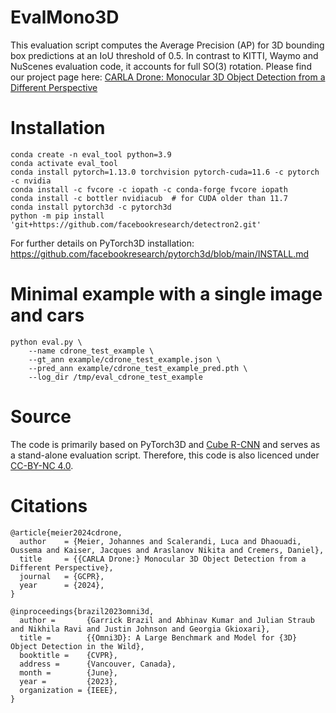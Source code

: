 # EvalMono3D
This evaluation script computes the Average Precision (AP) for 3D bounding box predictions at an IoU threshold of 0.5. In contrast to KITTI, Waymo and NuScenes evaluation code, it accounts for full SO(3) rotation. Please find our project page here: 
[CARLA Drone: Monocular 3D Object Detection from a Different Perspective](https://meier-johannes94.github.io/CDrone/)

# Installation
```
conda create -n eval_tool python=3.9
conda activate eval_tool
conda install pytorch=1.13.0 torchvision pytorch-cuda=11.6 -c pytorch -c nvidia
conda install -c fvcore -c iopath -c conda-forge fvcore iopath
conda install -c bottler nvidiacub  # for CUDA older than 11.7
conda install pytorch3d -c pytorch3d
python -m pip install 'git+https://github.com/facebookresearch/detectron2.git'
```

For further details on PyTorch3D installation: https://github.com/facebookresearch/pytorch3d/blob/main/INSTALL.md


# Minimal example with a single image and cars
```
python eval.py \
    --name cdrone_test_example \
    --gt_ann example/cdrone_test_example.json \
    --pred_ann example/cdrone_test_example_pred.pth \
    --log_dir /tmp/eval_cdrone_test_example
```

# Source
The code is primarily based on PyTorch3D and [Cube R-CNN](https://github.com/facebookresearch/omni3d) and serves as a stand-alone evaluation script.
Therefore, this code is also licenced under [CC-BY-NC 4.0](https://github.com/facebookresearch/omni3d/blob/main/LICENSE.md).


# Citations
```
@article{meier2024cdrone,
  author    = {Meier, Johannes and Scalerandi, Luca and Dhaouadi, Oussema and Kaiser, Jacques and Araslanov Nikita and Cremers, Daniel},
  title     = {{CARLA Drone:} Monocular 3D Object Detection from a Different Perspective},
  journal   = {GCPR},
  year      = {2024},
}
```

```
@inproceedings{brazil2023omni3d,
  author =       {Garrick Brazil and Abhinav Kumar and Julian Straub and Nikhila Ravi and Justin Johnson and Georgia Gkioxari},
  title =        {{Omni3D}: A Large Benchmark and Model for {3D} Object Detection in the Wild},
  booktitle =    {CVPR},
  address =      {Vancouver, Canada},
  month =        {June},
  year =         {2023},
  organization = {IEEE},
}
```

